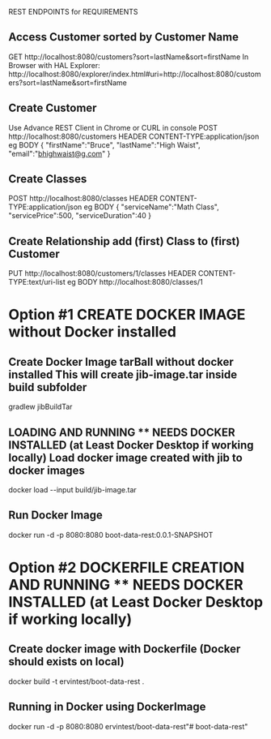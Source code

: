 REST ENDPOINTS for REQUIREMENTS

Access Customer sorted by Customer Name
-----------------------------------------
GET http://localhost:8080/customers?sort=lastName&sort=firstName
In Browser with HAL Explorer: http://localhost:8080/explorer/index.html#uri=http://localhost:8080/customers?sort=lastName&sort=firstName

Create Customer
-------------------
Use Advance REST Client in Chrome or CURL in console
POST http://localhost:8080/customers
HEADER
 CONTENT-TYPE:application/json
eg BODY
{
    "firstName":"Bruce",
    "lastName":"High Waist",
    "email":"bhighwaist@g.com"
}

Create Classes
-------------------
POST http://localhost:8080/classes
HEADER
 CONTENT-TYPE:application/json
eg BODY
{
    "serviceName":"Math Class",
    "servicePrice":500,
    "serviceDuration":40
}

Create Relationship add (first) Class to (first) Customer
---------------------------------------------
PUT http://localhost:8080/customers/1/classes
HEADER
 CONTENT-TYPE:text/uri-list
eg BODY
http://localhost:8080/classes/1


Option #1 CREATE DOCKER IMAGE without Docker installed
=========================================================
Create Docker Image tarBall without docker installed
 This will create jib-image.tar inside build subfolder
------------------------
gradlew jibBuildTar

LOADING AND RUNNING
** NEEDS DOCKER INSTALLED (at Least Docker Desktop if working locally)
Load docker image created with jib to docker images
-------------
docker load --input build/jib-image.tar

Run Docker Image
---------------------
docker run -d -p 8080:8080 boot-data-rest:0.0.1-SNAPSHOT


Option #2 DOCKERFILE CREATION AND RUNNING 
** NEEDS DOCKER INSTALLED (at Least Docker Desktop if working locally)
==============================================
Create docker image with Dockerfile (Docker should exists on local)
------------------------------------
docker build -t ervintest/boot-data-rest .

Running in Docker using DockerImage
-------------------------------------
docker run -d -p 8080:8080 ervintest/boot-data-rest"# boot-data-rest" 

